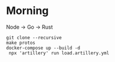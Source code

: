 # Morning

Node -> Go -> Rust

```
git clone --recursive
make protos
docker-compose up --build -d
 npx 'artillery' run load.artillery.yml
```